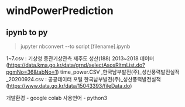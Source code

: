 # windPowerPrediction

## ipynb to py
> jupyter nbconvert --to script [filename].ipynb 


1~7.csv : 기상청 종관기상관측 제주도 성산(188) 2013~2018 데이터 (https://data.kma.go.kr/data/grnd/selectAsosRltmList.do?pgmNo=36&tabNo=1)
time_power.CSV ,한국남부발전(주)_성산풍력발전실적_20200924.csv : 공공데이터 포털 한국남부발전(주)_성산풍력발전실적 (https://www.data.go.kr/data/15043393/fileData.do)

개발환경 - google colab
사용언어 - python3
